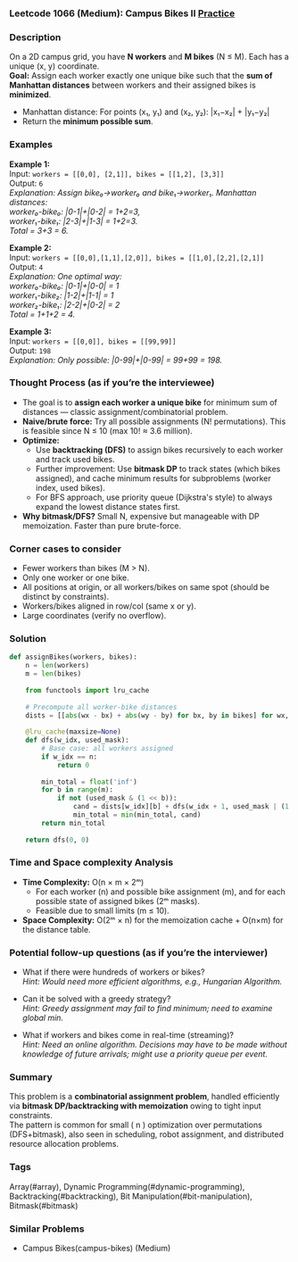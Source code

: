 ### Leetcode 1066 (Medium): Campus Bikes II [Practice](https://leetcode.com/problems/campus-bikes-ii)

### Description  
On a 2D campus grid, you have **N workers** and **M bikes** (N ≤ M). Each has a unique (x, y) coordinate.  
**Goal:** Assign each worker exactly one unique bike such that the **sum of Manhattan distances** between workers and their assigned bikes is **minimized**.  
- Manhattan distance: For points (x₁, y₁) and (x₂, y₂): \|x₁−x₂\| + \|y₁−y₂\|  
- Return the **minimum possible sum**.  

### Examples  

**Example 1:**  
Input: `workers = [[0,0], [2,1]], bikes = [[1,2], [3,3]]`  
Output: `6`  
*Explanation: Assign bike₀→worker₀ and bike₁→worker₁. Manhattan distances:  
worker₀-bike₀: |0-1|+|0-2| = 1+2=3,  
worker₁-bike₁: |2-3|+|1-3| = 1+2=3.  
Total = 3+3 = 6.*

**Example 2:**  
Input: `workers = [[0,0],[1,1],[2,0]], bikes = [[1,0],[2,2],[2,1]]`  
Output: `4`  
*Explanation: One optimal way:  
worker₀-bike₀: |0-1|+|0-0| = 1  
worker₁-bike₂: |1-2|+|1-1| = 1  
worker₂-bike₁: |2-2|+|0-2| = 2  
Total = 1+1+2 = 4.*

**Example 3:**  
Input: `workers = [[0,0]], bikes = [[99,99]]`  
Output: `198`  
*Explanation: Only possible: |0-99|+|0-99| = 99+99 = 198.*

### Thought Process (as if you’re the interviewee)  
- The goal is to **assign each worker a unique bike** for minimum sum of distances — classic assignment/combinatorial problem.
- **Naive/brute force:** Try all possible assignments (N! permutations). This is feasible since N ≤ 10 (max 10! ≈ 3.6 million).
- **Optimize:**  
  - Use **backtracking (DFS)** to assign bikes recursively to each worker and track used bikes.
  - Further improvement: Use **bitmask DP** to track states (which bikes assigned), and cache minimum results for subproblems (worker index, used bikes).
  - For BFS approach, use priority queue (Dijkstra's style) to always expand the lowest distance states first.
- **Why bitmask/DFS?** Small N, expensive but manageable with DP memoization. Faster than pure brute-force.

### Corner cases to consider  
- Fewer workers than bikes (M > N).
- Only one worker or one bike.
- All positions at origin, or all workers/bikes on same spot (should be distinct by constraints).
- Workers/bikes aligned in row/col (same x or y).
- Large coordinates (verify no overflow).

### Solution

```python
def assignBikes(workers, bikes):
    n = len(workers)
    m = len(bikes)
    
    from functools import lru_cache
    
    # Precompute all worker-bike distances
    dists = [[abs(wx - bx) + abs(wy - by) for bx, by in bikes] for wx, wy in workers]
    
    @lru_cache(maxsize=None)
    def dfs(w_idx, used_mask):
        # Base case: all workers assigned
        if w_idx == n:
            return 0
        
        min_total = float('inf')
        for b in range(m):
            if not (used_mask & (1 << b)):
                cand = dists[w_idx][b] + dfs(w_idx + 1, used_mask | (1 << b))
                min_total = min(min_total, cand)
        return min_total
    
    return dfs(0, 0)
```

### Time and Space complexity Analysis  

- **Time Complexity:** O(n × m × 2ᵐ)  
    - For each worker (n) and possible bike assignment (m), and for each possible state of assigned bikes (2ᵐ masks).
    - Feasible due to small limits (m ≤ 10).
- **Space Complexity:** O(2ᵐ × n) for the memoization cache + O(n×m) for the distance table.

### Potential follow-up questions (as if you’re the interviewer)  

- What if there were hundreds of workers or bikes?  
  *Hint: Would need more efficient algorithms, e.g., Hungarian Algorithm.*

- Can it be solved with a greedy strategy?  
  *Hint: Greedy assignment may fail to find minimum; need to examine global min.*

- What if workers and bikes come in real-time (streaming)?  
  *Hint: Need an online algorithm. Decisions may have to be made without knowledge of future arrivals; might use a priority queue per event.*

### Summary
This problem is a **combinatorial assignment problem**, handled efficiently via **bitmask DP/backtracking with memoization** owing to tight input constraints.  
The pattern is common for small \( n \) optimization over permutations (DFS+bitmask), also seen in scheduling, robot assignment, and distributed resource allocation problems.

### Tags
Array(#array), Dynamic Programming(#dynamic-programming), Backtracking(#backtracking), Bit Manipulation(#bit-manipulation), Bitmask(#bitmask)

### Similar Problems
- Campus Bikes(campus-bikes) (Medium)